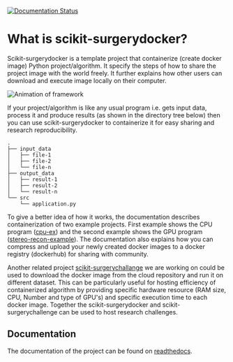 <!-- [![Build Status](https://travis-ci.com/UCL/scikit-surgerydocker.svg?branch=main)](https://travis-ci.com/UCL/scikit-surgerydocker)  -->
[![Documentation Status](https://readthedocs.org/projects/scikit-surgerydocker/badge/?version=latest)](https://scikit-surgerydocker.readthedocs.io/en/latest/?badge=latest)

# What is scikit-surgerydocker?
Scikit-surgerydocker is a template project that containerize (create docker image) Python project/algorithm. It specify the steps of how to share the project image with the world freely. It further explains how other users can download and execute image locally on their computer.   

![Animation of framework](.docs/source/img/Reproducible_framework.gif)


If your project/algorithm is like any usual program i.e. gets input data, process it and produce results (as shown in the directory tree below) then you can use scikit-surgerydocker to containerize it for easy sharing and research reproducibility.

```
.
├── input_data
│   ├── file-1
│   ├── file-2
│   └── file-n
├── output_data
│   ├── result-1
│   ├── result-2
│   └── result-n
└── src
    └── application.py
```

To give a better idea of how it works, the documentation describes containerization of two example projects. First example shows the CPU program ([cpu-ex](https://github.com/UCL/cpu-ex)) and the second example shows the GPU program ([stereo-recon-example](https://weisslab.cs.ucl.ac.uk/ThomasDowrick/stereo-recon-example)). The documentation also explains how you can compress and upload your newly created docker images to a docker registry (dockerhub) for sharing with community. 

Another related project [scikit-surgerychallange](https://github.com/UCL/scikit-surgerychallenge) we are working on could be used to download the docker image from the cloud repository and run it on different dataset. This can be particularly useful for hosting efficiency of containerized algorithm by providing specific hardware resource (RAM size, CPU, Number and type of GPU's) and specific execution time to each docker image. Together the scikit-surgerydocker and scikit-surgerychallenge can be used to host research challenges.

## Documentation
The documentation of the project can be found on [readthedocs](https://scikit-surgerydocker.readthedocs.io/en/latest/).
